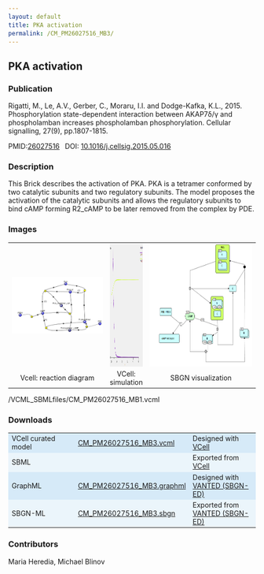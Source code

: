 ```yaml
---
layout: default
title: PKA activation
permalink: /CM_PM26027516_MB3/
---
```

## PKA activation 

### Publication 

Rigatti, M., Le, A.V., Gerber, C., Moraru, I.I. and Dodge-Kafka, K.L., 2015. Phosphorylation state-dependent interaction between 
AKAP7δ/γ and phospholamban increases phospholamban phosphorylation. Cellular signalling, 27(9), pp.1807-1815.

 PMID:<a href="https://www.ncbi.nlm.nih.gov/pubmed/?term=26027516">26027516</a>&ensp; 
 DOI: <a href="https://doi.org/10.1016/j.cellsig.2015.05.016">10.1016/j.cellsig.2015.05.016</a><br />

### Description

This Brick describes the activation of PKA. PKA is a tetramer conformed by two catalytic subunits and two regulatory subunits. The model proposes the activation of the catalytic subunits and allows the regulatory subunits to bind cAMP forming R2_cAMP to be later removed from the complex by PDE.


### Images
 <table> 
 <tr>
  <td align="center" width="280"><a href="https://modelbricks.github.io/images/Vcellimages/CM_PM26027516_MB3_Vcell_diagram.PNG">
   <img align="center" src="/images/Vcellimages/CM_PM26027516_MB3_Vcell_diagram.PNG"/></a></td>
  <td align="center"><a href="https://modelbricks.github.io/images/Vcellimages/CM_PM26027516_MB3_Vcell_SIM.PNG">
   <img align="center" src="/images/Vcellimages/CM_PM26027516_MB3_Vcell_SIM.PNG" width="330" height="250"/></a></td>
 <td align="center" width="300"><a href="https://modelbricks.github.io/images/SBGNfiles/PKAact_SBGN.PNG">
  <img align="center" src="/images/SBGNfiles/PKAact_SBGN.PNG" height="250"/></a></td>
 </tr>
 <tr>
  <td align="center"> Vcell: reaction diagram</td>
   <td align="center"> VCell: simulation</td>
   <td align="center"> SBGN visualization</td>
   </tr>
 </table>

/VCML_SBMLfiles/CM_PM26027516_MB1.vcml
### Downloads 
<center>
 <table>
  <td width="33%" bgcolor="#D6EAF8">VCell curated model </td>
  <td width="33%" bgcolor="#D6EAF8"><a href="/modelbricks/VCML_SBMLfiles/CM_PM26027516_MB3.vcml">CM_PM26027516_MB3.vcml</a></td>
  <td width="33%" bgcolor="#D6EAF8"> Designed with <a href="http://vcell.org"> VCell</a></td>
  <tr>
   <td bgcolor="#EBF5FB">SBML </td>
   <td bgcolor="#EBF5FB"><!--<a href="/modelbricks/VCML_SBMLfiles/CM_PM26027516_MB3.xml">CM_PM26027516_MB3.xml</a>--></td>
   <td bgcolor="#EBF5FB"> Exported from <a href="http://vcell.org"> VCell</a></td>
  </tr>
  <tr>
   <td bgcolor="#D6EAF8">GraphML </td>
   <td bgcolor="#D6EAF8"><a href="/modelbricks/SBGNexecutablefiles/CM_PM26027516_MB3.graphml">CM_PM26027516_MB3.graphml</a></td>
   <td bgcolor="#D6EAF8"> Designed with <a href="https://immersive-analytics.infotech.monash.edu/vanted/addons/sbgn-ed/">VANTED (SBGN-ED)</a></td>
  </tr>
  <tr>
   <td bgcolor="#EBF5FB">SBGN-ML </td>
   <td bgcolor="#EBF5FB"><a href="/modelbricks/SBGNexecutablefiles/CM_PM26027516_MB3.sbgn">CM_PM26027516_MB3.sbgn</a></td>
   <td bgcolor="#EBF5FB"> Exported from <a href="https://immersive-analytics.infotech.monash.edu/vanted/addons/sbgn-ed/">VANTED (SBGN-ED)</a></td>
  </tr>
 </table>
</center>

### Contributors
Maria Heredia, Michael Blinov
 

